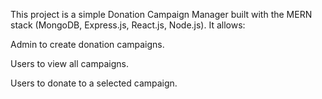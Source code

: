 This project is a simple Donation Campaign Manager built with the MERN stack (MongoDB, Express.js, React.js, Node.js). It allows:

Admin to create donation campaigns.

Users to view all campaigns.

Users to donate to a selected campaign.
